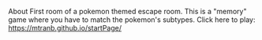 About
First room of a pokemon themed escape room. This is a "memory" game where you have to match the pokemon's subtypes. Click here to play: https://mtranb.github.io/startPage/
